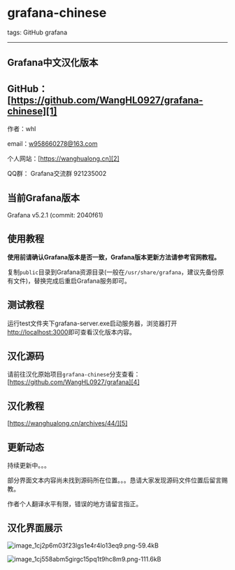 # grafana-chinese

tags: GitHub grafana

---



## Grafana中文汉化版本

## GitHub：[https://github.com/WangHL0927/grafana-chinese][1]


作者：whl

email：w958660278@163.com

个人网站：[https://wanghualong.cn][2]

QQ群： Grafana交流群 921235002


## 当前Grafana版本

Grafana v5.2.1 (commit: 2040f61)


## 使用教程

**使用前请确认Grafana版本是否一致，Grafana版本更新方法请参考官网教程。**

复制`public`目录到Grafana资源目录(一般在`/usr/share/grafana`，建议先备份原有文件)，替换完成后重启Grafana服务即可。


## 测试教程

运行test文件夹下grafana-server.exe启动服务器，浏览器打开[http://localhost:3000][3]即可查看汉化版本内容。

## 汉化源码

请前往汉化原始项目`grafana-chinese`分支查看：[https://github.com/WangHL0927/grafana][4]

## 汉化教程
[https://wanghualong.cn/archives/44/][5]

## 更新动态

持续更新中。。。

部分界面文本内容尚未找到源码所在位置。。。恳请大家发现源码文件位置后留言赐教。

作者个人翻译水平有限，错误的地方请留言指正。
    


## 汉化界面展示

![image_1cj2p6m03f23lgs1e4r4lo13eq9.png-59.4kB][6]

![image_1cj558abm5girgc15pq1t9hc8m9.png-111.6kB][7]


  [1]: https://github.com/WangHL0927/grafana-chinese
  [2]: https://wanghualong.cn
  [3]: http://localhost:3000
  [4]: https://github.com/WangHL0927/grafana
  [5]: https://wanghualong.cn/archives/44/
  [6]: http://static.zybuluo.com/w958660278/uiku270gchui5bfi6qui8md5/image_1cj2p6m03f23lgs1e4r4lo13eq9.png
  [7]: http://static.zybuluo.com/w958660278/4cl28xdq1ocffuc6l7ao0toi/image_1cj558abm5girgc15pq1t9hc8m9.png

